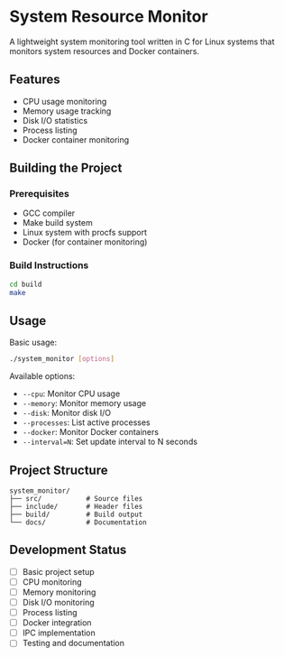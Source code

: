 # System Resource Monitor

A lightweight system monitoring tool written in C for Linux systems that monitors system resources and Docker containers.

## Features

- CPU usage monitoring
- Memory usage tracking
- Disk I/O statistics
- Process listing
- Docker container monitoring

## Building the Project

### Prerequisites

- GCC compiler
- Make build system
- Linux system with procfs support
- Docker (for container monitoring)

### Build Instructions

```bash
cd build
make
```

## Usage

Basic usage:
```bash
./system_monitor [options]
```

Available options:
- `--cpu`: Monitor CPU usage
- `--memory`: Monitor memory usage
- `--disk`: Monitor disk I/O
- `--processes`: List active processes
- `--docker`: Monitor Docker containers
- `--interval=N`: Set update interval to N seconds

## Project Structure

```
system_monitor/
├── src/           # Source files
├── include/       # Header files
├── build/         # Build output
└── docs/          # Documentation
```

## Development Status

- [ ] Basic project setup
- [ ] CPU monitoring
- [ ] Memory monitoring
- [ ] Disk I/O monitoring
- [ ] Process listing
- [ ] Docker integration
- [ ] IPC implementation
- [ ] Testing and documentation
